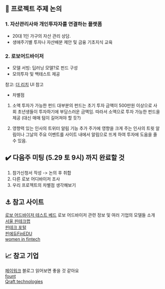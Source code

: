 ## 🌟 프로젝트 주제 논의
### 1. 자산관리사와 개인투자자를 연결하는 플랫폼
* 20대 1인 가구의 자산 관리 상담. 
* 생애주기별 투자나 자산배분 제안 및 금융 기초지식 교육

### 2. 로보어드바이저
* 모델 서빙: 딥러닝 모델?로 펀드 구성
* 모의투자 및 백테스트 제공

참고: [더 리치](https://www.therich.io/home) UI 참고

* 차별점
1. 소액 투자가 가능한 펀드
대부분의 펀드는 초기 투자 금액이 500만원 이상으로 사회 초년생들이 투자하기에 부담스러운 금액임.
따라서 소액으로 투자 가능한 펀드을 제공 (대신 매매 텀이 길어져야 할 듯?)

2. 영향력 있는 인사의 트위터 알림 기능 추가
주가에 영향을 크게 주는 인사의 트윗 알림이나 그날의 주요 이벤트를 사이트 내에서 알림으로 뜨게 하여 투자에 도움을 줄 수 있음.

## ✔️ 다음주 미팅 (5.29 토 9시) 까지 완료할 것
1. 참가신청서 작성 -> 논의 후 취합
2. 다른 로보 어디바이저 조사
3. 우리 프로젝트의 차별점 생각해보기

## ⚓ 참고 사이트
[로보 어드바이저 테스트 베드](https://www.ratestbed.kr:7443/portal/main/main.do) 로보 어드바이저 관련 정보 및 여러 기업의 모델들 소개 <br>
[서울 핀테크랩](https://seoulfintechlab.kr/news/4540/?prev=news-event&pag=1)  <br>
[핀테크 포털](https://fintech.or.kr/web/user/main.do)  <br>
[핀에듀FinEDU](https://finedu.fintech.or.kr/FLMSApps/LmsTop.do)  <br>
[women in fintech](https://sc-wif.com/)

## 📈 참고 기업
[페이워크](https://paywork.io/) 블로그 읽어보면 좋을 것 같아요 <br>
[fount](https://fount.co/)  <br>
[Qraft technologies](https://www.qraftec.com/)  <br>


